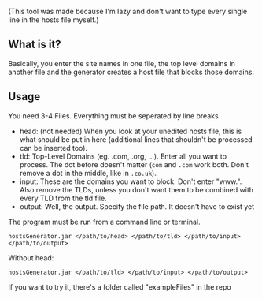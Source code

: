 (This tool was made because I'm lazy and don't want to type every single line in the hosts file myself.)

## What is it?

Basically, you enter the site names in one file, the top level domains in another file and the generator creates a host file that blocks those domains.

## Usage

You need 3-4 Files. Everything must be seperated by line breaks

* head: (not needed) When you look at your unedited hosts file, this is what should be put in here (additional lines that shouldn't be processed can be inserted too).
* tld: Top-Level Domains (eg. .com, .org, ...). Enter all you want to process. The dot before doesn't matter (`com` and `.com` work both. Don't remove a dot in the middle, like in `.co.uk`).
* input: These are the domains you want to block. Don't enter "www.". Also remove the TLDs, unless you don't want them to be combined with every TLD from the tld file.
* output: Well, the output. Specify the file path. It doesn't have to exist yet

The program must be run from a command line or terminal.

`hostsGenerator.jar </path/to/head> </path/to/tld> </path/to/input> </path/to/output>`

Without head:

`hostsGenerator.jar </path/to/tld> </path/to/input> </path/to/output>`

If you want to try it, there's a folder called "exampleFiles" in the repo
